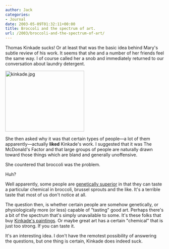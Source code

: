 ```yaml
---
author: Jack
categories:
- Journal
date: 2003-05-09T01:32:11+00:00
title: Broccoli and the spectrum of art.
url: /2003/broccoli-and-the-spectrum-of-art/
---
```


Thomas Kinkade sucks! Or at least that was the basic idea behind Mary's subtle review of his work. It seems that she and a number of her friends feel the same way. I of course called her a snob and immediately returned to our conversation about laundry detergent.

<div>
  <img alt="kinkade.jpg" src="https://www.jackbaty.com/blog/archives/images/kinkade.jpg" width="250" height="193" border="0" />
</div>

She then asked why it was that certain types of people&mdash;a lot of them apparently&mdash;actually **liked** Kinkade's work. I suggested that it was The McDonald's Factor and that large groups of people are naturally drawn toward those things which are bland and generally unoffensive.

She countered that broccoli was the problem.

Huh?

Well apparently, some people are [genetically superior][1] in that they can taste a particular chemical in broccoli, brussel sprouts and the like. It's a terrible taste that most of us don't notice at all.

The question then, is whether certain people are somehow genetically, or physiologically more (or less) capable of "tasting" good art. Perhaps there's a bit of the spectrum that's simply unavailable to some. It's these folks that buy [Kinkade's paintings][2]. Or maybe great art has a certain "chemical" that is just too strong. If you can taste it.

It's an interesting idea. I don't have the remotest possibility of answering the questions, but one thing is certain, Kinkade does indeed suck.

 [1]: http://www.nature.com/nsu/010222/010222-13.html
 [2]: http://www.thomaskinkade.com/magi/servlet/com.asucon.ebiz.catalog.web.tk.CatalogServlet